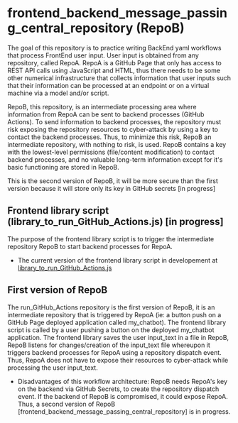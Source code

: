 # frontend_backend_message_passing_central_repository (RepoB)

The goal of this repository is to practice writing BackEnd yaml workflows that process FrontEnd user input. User input is obtained from any repository, called RepoA. RepoA is a GitHub Page that only has access to REST API calls using JavaScript and HTML, thus there needs to be some other numerical infrastructure that collects information that user inputs such that their information can be processed at an endpoint or on a virtual machine via a model and/or script.

RepoB, this repository, is an intermediate processing area where information from RepoA can be sent to backend processes (GitHub Actions). To send information to backend processes, the repository must risk exposing the repository resources to cyber-attack by using a key to contact the backend processes. Thus, to minimize this risk, RepoB an intermediate repository, with nothing to risk, is used. RepoB contains a key with the lowest-level permissions (file/content modification) to contact backend processes, and no valuable long-term information except for it's basic functioning are stored in RepoB. 

This is the second version of RepoB, it will be more secure than the first version because it will store only its key in GitHub secrets [in progress]

## Frontend library script (library_to_run_GitHub_Actions.js) [in progress]
The purpose of the frontend library script is to trigger the intermediate repository RepoB to start backend processes for RepoA.
- The current version of the frontend library script in developement at [library_to_run_GitHub_Actions.js](https://github.com/CodeSolutions2/my_chatbot/edit/main/library_to_run_GitHub_Actions.js)


## First version of RepoB
The run_GitHub_Actions repository is the first version of RepoB, it is an intermediate repository that is triggered by RepoA (ie: a button push on a GitHub Page deployed application called my_chatbot). The frontend library script is called by a user pushing a button on the deployed my_chatbot application. The frontend library saves the user input_text in a file in RepoB, RepoB listens for changes/creation of the input_text file whereupon it triggers backend processes for RepoA using a repository dispatch event. Thus, RepoA does not have to expose their resources to cyber-attack while processing the user input_text.

  - Disadvantages of this workflow architecture: RepoB needs RepoA's key on the backend via GitHub Secrets, to create the repository dispatch event. If the backend of RepoB is compromised, it could expose RepoA. Thus, a second version of RepoB [frontend_backend_message_passing_central_repository] is in progress.
